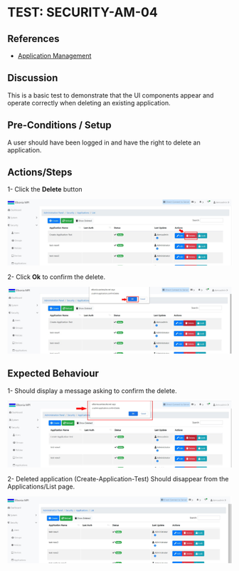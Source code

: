 # TEST: SECURITY-AM-04

## References

* [Application Management](../../../../../operations/security-administration/application-management.md)

## Discussion

This is a basic test to demonstrate that the UI components appear and operate correctly when deleting an existing application.

## Pre-Conditions / Setup

A user should have been logged in and have the right to delete an application.

## Actions/Steps

1- Click the **Delete** button

![](../../../../../../.gitbook/assets/14%20%281%29.jpg)

2- Click  **Ok** to confirm the delete.

![](../../../../../../.gitbook/assets/16%20%281%29.jpg)

## Expected Behaviour

1- Should display a message asking to confirm the delete.

![](../../../../../../.gitbook/assets/15%20%282%29.jpg)

2- Deleted application \(Create-Application-Test\) Should disappear from the Applications/List page.

![](../../../../../../.gitbook/assets/17%20%281%29.jpg)


